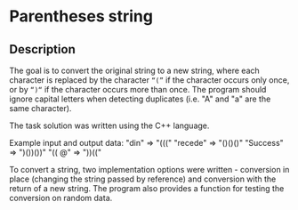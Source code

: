 # Parentheses string
## Description

The goal is to convert the original string to a new string, where each character is replaced by the character `“(”` if the character occurs only once, or by `“)“` if the character occurs more than once. The program should ignore capital letters when detecting duplicates (i.e. "A" and "a" are the same character).

The task solution was written using the C++ language.

Example input and output data:
		"din"      =>  "((("
		"recede"   =>  "()()()"
		"Success"  =>  ")())())"
		"(( @"     =>  "))(("

To convert a string, two implementation options were written - conversion in place (changing the string passed by reference) and conversion with the return of a new string. The program also provides a function for testing the conversion on random data.
